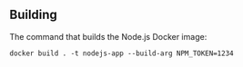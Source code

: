 ## Building

The command that builds the Node.js Docker image:
```shell
docker build . -t nodejs-app --build-arg NPM_TOKEN=1234
```
